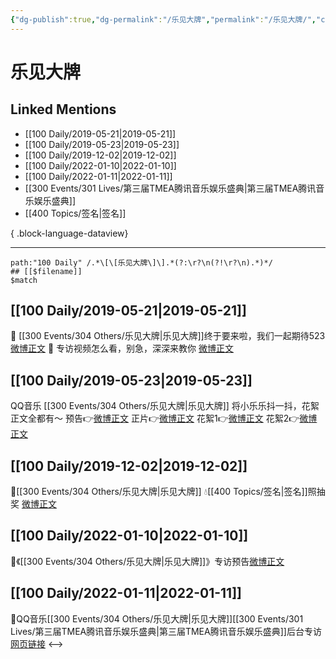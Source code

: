 ```yaml
---
{"dg-publish":true,"dg-permalink":"/乐见大牌","permalink":"/乐见大牌/","created":"2022-12-22T16:40:22.000+08:00","updated":"2023-08-24T19:28:05.591+08:00"}
---
```


# 乐见大牌

## Linked Mentions
- [[100 Daily/2019-05-21\|2019-05-21]]
- [[100 Daily/2019-05-23\|2019-05-23]]
- [[100 Daily/2019-12-02\|2019-12-02]]
- [[100 Daily/2022-01-10\|2022-01-10]]
- [[100 Daily/2022-01-11\|2022-01-11]]
- [[300 Events/301 Lives/第三届TMEA腾讯音乐娱乐盛典\|第三届TMEA腾讯音乐娱乐盛典]]
- [[400 Topics/签名\|签名]]

{ .block-language-dataview}

---

```expander
path:"100 Daily" /.*\[\[乐见大牌\]\].*(?:\r?\n(?!\r?\n).*)*/
## [[$filename]]
$match
```
## [[100 Daily/2019-05-21\|2019-05-21]]
🌸 [[300 Events/304 Others/乐见大牌\|乐见大牌]]终于要来啦，我们一起期待523
[微博正文](https://m.weibo.cn/6466290670/4374329842179662)
🌸 专访视频怎么看，别急，深深来教你
[微博正文](https://m.weibo.cn/6466290670/4374450500179841)
## [[100 Daily/2019-05-23\|2019-05-23]]
QQ音乐 [[300 Events/304 Others/乐见大牌\|乐见大牌]]
将小乐乐抖一抖，花絮正文全都有～
预告👉[微博正文](https://m.weibo.cn/6466290670/4375076042023663)
正片👉[微博正文](https://m.weibo.cn/6466290670/4375142123507984)
花絮1👉[微博正文](https://m.weibo.cn/6466290670/4375198180497691)
花絮2👉[微博正文](https://m.weibo.cn/6466290670/4375223342511492)
## [[100 Daily/2019-12-02\|2019-12-02]]
🌠[[300 Events/304 Others/乐见大牌\|乐见大牌]]
💧[[400 Topics/签名\|签名]]照抽奖 [微博正文](https://m.weibo.cn/6466290670/4445211293434662)

## [[100 Daily/2022-01-10\|2022-01-10]]
💫《[[300 Events/304 Others/乐见大牌\|乐见大牌]]》专访预告[微博正文](https://m.weibo.cn/6466290670/4724157796846581)
## [[100 Daily/2022-01-11\|2022-01-11]]
🌟QQ音乐[[300 Events/304 Others/乐见大牌\|乐见大牌]][[300 Events/301 Lives/第三届TMEA腾讯音乐娱乐盛典\|第三届TMEA腾讯音乐娱乐盛典]]后台专访[网页链接](https://t.cn/A6JG3kq87)
<-->